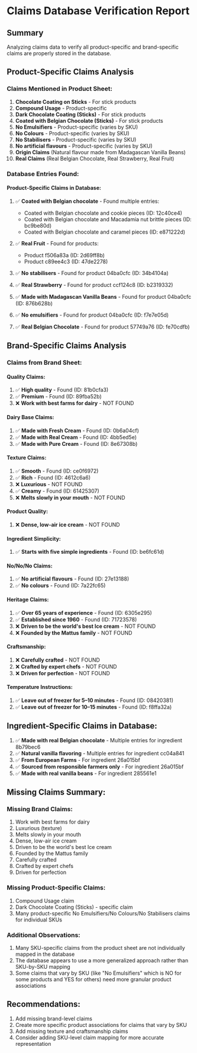 # Claims Database Verification Report

## Summary
Analyzing claims data to verify all product-specific and brand-specific claims are properly stored in the database.

## Product-Specific Claims Analysis

### Claims Mentioned in Product Sheet:
1. **Chocolate Coating on Sticks** - For stick products
2. **Compound Usage** - Product-specific
3. **Dark Chocolate Coating (Sticks)** - For stick products  
4. **Coated with Belgian Chocolate (Sticks)** - For stick products
5. **No Emulsifiers** - Product-specific (varies by SKU)
6. **No Colours** - Product-specific (varies by SKU)
7. **No Stabilisers** - Product-specific (varies by SKU)
8. **No artificial flavours** - Product-specific (varies by SKU)
9. **Origin Claims** (Natural flavour made from Madagascan Vanilla Beans)
10. **Real Claims** (Real Belgian Chocolate, Real Strawberry, Real Fruit)

### Database Entries Found:

#### Product-Specific Claims in Database:
1. ✅ **Coated with Belgian chocolate** - Found multiple entries:
   - Coated with Belgian chocolate and cookie pieces (ID: 12c40ce4)
   - Coated with Belgian chocolate and Macadamia nut brittle pieces (ID: bc9be80d)
   - Coated with Belgian chocolate and caramel pieces (ID: e871222d)

2. ✅ **Real Fruit** - Found for products:
   - Product f506a83a (ID: 2d69ff8b)
   - Product c89ee4c3 (ID: 47de2278)

3. ✅ **No stabilisers** - Found for product 04ba0cfc (ID: 34b4104a)

4. ✅ **Real Strawberry** - Found for product ccf124c8 (ID: b2319332)

5. ✅ **Made with Madagascan Vanilla Beans** - Found for product 04ba0cfc (ID: 876b628b)

6. ✅ **No emulsifiers** - Found for product 04ba0cfc (ID: f7e7e05d)

7. ✅ **Real Belgian Chocolate** - Found for product 57749a76 (ID: fe70cdfb)

## Brand-Specific Claims Analysis

### Claims from Brand Sheet:

#### Quality Claims:
1. ✅ **High quality** - Found (ID: 81b0cfa3)
2. ✅ **Premium** - Found (ID: 89fba52b)
3. ❌ **Work with best farms for dairy** - NOT FOUND

#### Dairy Base Claims:
1. ✅ **Made with Fresh Cream** - Found (ID: 0b6a04cf)
2. ✅ **Made with Real Cream** - Found (ID: 4bb5ed5e)
3. ✅ **Made with Pure Cream** - Found (ID: 8e67308b)

#### Texture Claims:
1. ✅ **Smooth** - Found (ID: ce0f6972)
2. ✅ **Rich** - Found (ID: 4612c6a6)
3. ❌ **Luxurious** - NOT FOUND
4. ✅ **Creamy** - Found (ID: 61425307)
5. ❌ **Melts slowly in your mouth** - NOT FOUND

#### Product Quality:
1. ❌ **Dense, low-air ice cream** - NOT FOUND

#### Ingredient Simplicity:
1. ✅ **Starts with five simple ingredients** - Found (ID: be6fc61d)

#### No/No/No Claims:
1. ✅ **No artificial flavours** - Found (ID: 27e13188)
2. ✅ **No colours** - Found (ID: 7a22fc65)

#### Heritage Claims:
1. ✅ **Over 65 years of experience** - Found (ID: 6305e295)
2. ✅ **Established since 1960** - Found (ID: 71723578)
3. ❌ **Driven to be the world's best Ice cream** - NOT FOUND
4. ❌ **Founded by the Mattus family** - NOT FOUND

#### Craftsmanship:
1. ❌ **Carefully crafted** - NOT FOUND
2. ❌ **Crafted by expert chefs** - NOT FOUND
3. ❌ **Driven for perfection** - NOT FOUND

#### Temperature Instructions:
1. ✅ **Leave out of freezer for 5–10 minutes** - Found (ID: 08420381)
2. ✅ **Leave out of freezer for 10–15 minutes** - Found (ID: f8ffa32a)

## Ingredient-Specific Claims in Database:

1. ✅ **Made with real Belgian chocolate** - Multiple entries for ingredient 8b79bec6
2. ✅ **Natural vanilla flavoring** - Multiple entries for ingredient cc04a841
3. ✅ **From European Farms** - For ingredient 26a015bf
4. ✅ **Sourced from responsible farmers only** - For ingredient 26a015bf
5. ✅ **Made with real vanilla beans** - For ingredient 285561e1

## Missing Claims Summary:

### Missing Brand Claims:
1. Work with best farms for dairy
2. Luxurious (texture)
3. Melts slowly in your mouth
4. Dense, low-air ice cream
5. Driven to be the world's best Ice cream
6. Founded by the Mattus family
7. Carefully crafted
8. Crafted by expert chefs
9. Driven for perfection

### Missing Product-Specific Claims:
1. Compound Usage claim
2. Dark Chocolate Coating (Sticks) - specific claim
3. Many product-specific No Emulsifiers/No Colours/No Stabilisers claims for individual SKUs

### Additional Observations:
1. Many SKU-specific claims from the product sheet are not individually mapped in the database
2. The database appears to use a more generalized approach rather than SKU-by-SKU mapping
3. Some claims that vary by SKU (like "No Emulsifiers" which is NO for some products and YES for others) need more granular product associations

## Recommendations:
1. Add missing brand-level claims
2. Create more specific product associations for claims that vary by SKU
3. Add missing texture and craftsmanship claims
4. Consider adding SKU-level claim mapping for more accurate representation